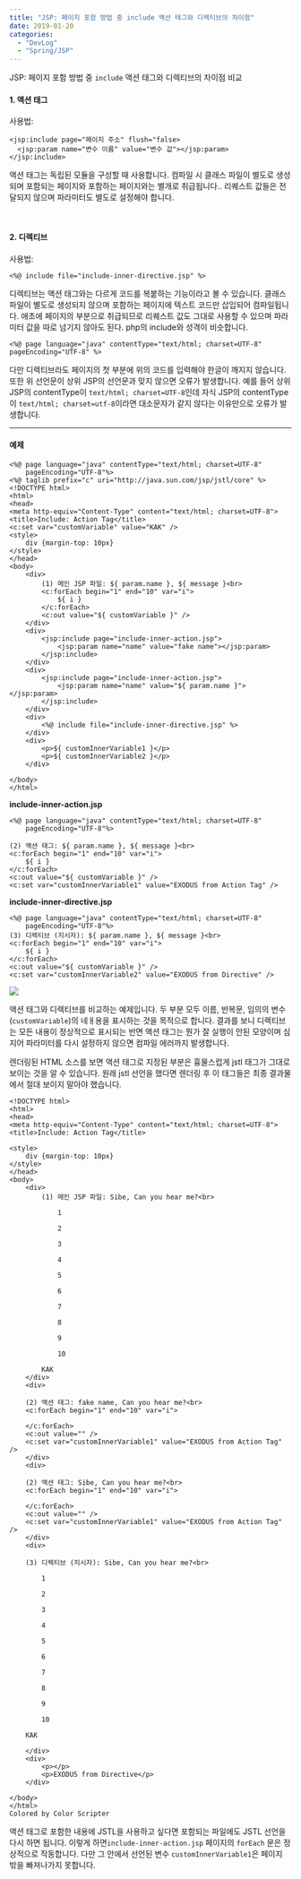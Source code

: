 ```yaml
---
title: "JSP: 페이지 포함 방법 중 include 액션 태그와 디렉티브의 차이점"
date: 2019-01-20
categories: 
  - "DevLog"
  - "Spring/JSP"
---
```


JSP: 페이지 포함 방법 중 `include` 액션 태그와 디렉티브의 차이점 비교

#### **1\. 액션 태그**

사용법:

```
<jsp:include page="페이지 주소" flush="false>
  <jsp:param name="변수 이름" value="변수 값"></jsp:param>
</jsp:include>
```

액션 태그는 독립된 모듈을 구성할 때 사용합니다. 컴파일 시 클래스 파일이 별도로 생성되며 포함되는 페이지와 포함하는 페이지와는 별개로 취급됩니다.. 리퀘스트 값들은 전달되지 않으며 파라미터도 별도로 설정해야 합니다.

 

#### **2\. 디렉티브**

사용법:

```
<%@ include file="include-inner-directive.jsp" %>
```

디렉티브는 액션 태그와는 다르게 코드를 복붙하는 기능이라고 볼 수 있습니다. 클래스 파일이 별도로 생성되지 않으며 포함하는 페이지에 텍스트 코드만 삽입되어 컴파일됩니다. 애초에 페이지의 부분으로 취급되므로 리퀘스트 값도 그대로 사용할 수 있으며 파라미터 값을 따로 넘기지 않아도 된다. php의 include와 성격이 비슷합니다.

```
<%@ page language="java" contentType="text/html; charset=UTF-8" pageEncoding="UTF-8" %>
```

다만 디렉티브라도 페이지의 첫 부분에 위의 코드를 입력해야 한글이 깨지지 않습니다. 또한 위 선언문이 상위 JSP의 선언문과 맞지 않으면 오류가 발생합니다. 예를 들어 상위 JSP의 contentType이 `text/html; charset=UTF-8`인데 자식 JSP의 contentType이 `text/html; charset=utf-8`이라면 대소문자가 같지 않다는 이유만으로 오류가 발생합니다.

* * *

#### 예제

```
<%@ page language="java" contentType="text/html; charset=UTF-8"
    pageEncoding="UTF-8"%>
<%@ taglib prefix="c" uri="http://java.sun.com/jsp/jstl/core" %>
<!DOCTYPE html>
<html>
<head>
<meta http-equiv="Content-Type" content="text/html; charset=UTF-8">
<title>Include: Action Tag</title>
<c:set var="customVariable" value="KAK" />
<style>
    div {margin-top: 10px}
</style>
</head>
<body>
    <div>
        (1) 메인 JSP 파일: ${ param.name }, ${ message }<br>
        <c:forEach begin="1" end="10" var="i">
            ${ i }
        </c:forEach>
        <c:out value="${ customVariable }" />
    </div>
    <div>
        <jsp:include page="include-inner-action.jsp">
            <jsp:param name="name" value="fake name"></jsp:param> 
        </jsp:include>
    </div>
    <div>
        <jsp:include page="include-inner-action.jsp">
            <jsp:param name="name" value="${ param.name }"></jsp:param> 
        </jsp:include>
    </div>
    <div>
        <%@ include file="include-inner-directive.jsp" %>
    </div>
    <div>
        <p>${ customInnerVariable1 }</p>
        <p>${ customInnerVariable2 }</p>
    </div>
    
</body>
</html>
```

**include-inner-action.jsp**

```
<%@ page language="java" contentType="text/html; charset=UTF-8"
    pageEncoding="UTF-8"%>

(2) 액션 태그: ${ param.name }, ${ message }<br>
<c:forEach begin="1" end="10" var="i">
    ${ i }
</c:forEach>
<c:out value="${ customVariable }" />
<c:set var="customInnerVariable1" value="EXODUS from Action Tag" />
```

**include-inner-directive.jsp**

```
<%@ page language="java" contentType="text/html; charset=UTF-8"
    pageEncoding="UTF-8"%>
(3) 디렉티브 (지시자): ${ param.name }, ${ message }<br>
<c:forEach begin="1" end="10" var="i">
    ${ i }
</c:forEach>
<c:out value="${ customVariable }" />
<c:set var="customInnerVariable2" value="EXODUS from Directive" />
```

![](./assets/img/wp-content/uploads/2019/01/sibe.png)

액션 태그와 디렉티브를 비교하는 예제입니다. 두 부분 모두 이름, 반복문, 임의의 변수(`customVariable`)의 네ㅐ용을 표시하는 것을 목적으로 합니다. 결과를 보니 디렉티브는 모든 내용이 정상적으로 표시되는 반면 액션 태그는 뭔가 잘 실행이 안된 모양이며 심지어 파라미터를 다시 설정하지 않으면 컴파일 에러까지 발생합니다.

렌더링된 HTML 소스를 보면 액션 태그로 지정된 부분은 흉물스럽게 jstl 태그가 그대로 보이는 것을 알 수 있습니다. 원래 jstl 선언을 했다면 렌더링 후 이 태그들은 최종 결과물에서 절대 보이지 말아야 했습니다.

```
<!DOCTYPE html>
<html>
<head>
<meta http-equiv="Content-Type" content="text/html; charset=UTF-8">
<title>Include: Action Tag</title>
 
<style>
    div {margin-top: 10px}
</style>
</head>
<body>
    <div>
        (1) 메인 JSP 파일: Sibe, Can you hear me?<br>
        
            1
        
            2
        
            3
        
            4
        
            5
        
            6
        
            7
        
            8
        
            9
        
            10
        
        KAK
    </div>
    <div>
        
    (2) 액션 태그: fake name, Can you hear me?<br>
    <c:forEach begin="1" end="10" var="i">
        
    </c:forEach>
    <c:out value="" />
    <c:set var="customInnerVariable1" value="EXODUS from Action Tag" />
    </div>
    <div>
        
    (2) 액션 태그: Sibe, Can you hear me?<br>
    <c:forEach begin="1" end="10" var="i">
        
    </c:forEach>
    <c:out value="" />
    <c:set var="customInnerVariable1" value="EXODUS from Action Tag" />
    </div>
    <div>
        
    (3) 디렉티브 (지시자): Sibe, Can you hear me?<br>
    
        1
    
        2
    
        3
    
        4
    
        5
    
        6
    
        7
    
        8
    
        9
    
        10
    
    KAK
    
    </div>
    <div>
        <p></p>
        <p>EXODUS from Directive</p>
    </div>
    
</body>
</html>
Colored by Color Scripter
```

액션 태그로 포함한 내용에 JSTL을 사용하고 싶다면 포함되는 파일에도 JSTL 선언을 다시 하면 됩니다. 이렇게 하면`include-inner-action.jsp` 페이지의 `forEach` 문은 정상적으로 작동합니다. 다만 그 안에서 선언된 변수 `customInnerVariable1`은 페이지 밖을 빠져나가지 못합니다.

